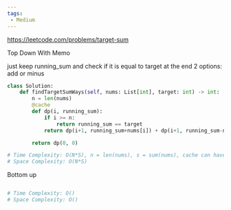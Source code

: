 ```yaml
---
tags:
 - Medium
---
```


https://leetcode.com/problems/target-sum

Top Down With Memo

just keep running_sum and check if it is equal to target at the end
2 options: add or minus
```python
class Solution:
    def findTargetSumWays(self, nums: List[int], target: int) -> int:
        n = len(nums)
        @cache
        def dp(i, running_sum):
            if i >= n:
                return running_sum == target
            return dp(i+1, running_sum+nums[i]) + dp(i+1, running_sum-nums[i])

        return dp(0, 0)

# Time Complexity: O(N*S), n = len(nums), s = sum(nums), cache can have O(N * S) possible states / subproblems
# Space Complexity: O(N*S)
```

Bottom up
```python

# Time Complexity: O()
# Space Complexity: O()
```